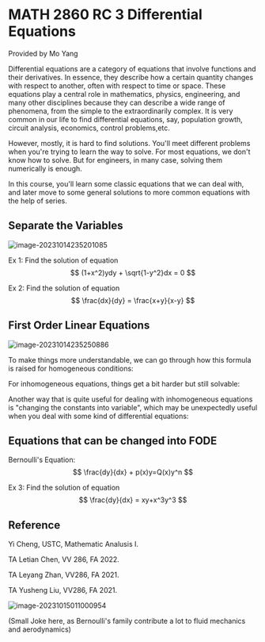 # MATH 2860 RC 3 Differential Equations

Provided by Mo Yang

Differential equations are a category of equations that involve functions and their derivatives. In essence, they describe how a certain quantity changes with respect to another, often with respect to time or space. These equations play a central role in mathematics, physics, engineering, and many other disciplines because they can describe a wide range of phenomena, from the simple to the extraordinarily complex. It is very common in our life to find differential equations, say, population growth, circuit analysis, economics, control problems,etc.

However, mostly, it is hard to find solutions. You'll meet different problems when you're trying to learn the way to solve. For most equations, we don't know how to solve. But for engineers, in many case, solving them numerically is enough.

In this course, you'll learn some classic equations that we can deal with, and later move to some general solutions to more common equations with the help of series.



## Separate the Variables

![image-20231014235201085](C:\Users\Nephr\AppData\Roaming\Typora\typora-user-images\image-20231014235201085.png)

Ex 1: Find the solution of equation
$$
(1+x^2)ydy + \sqrt{1-y^2}dx = 0
$$
 











Ex 2: Find the solution of equation
$$
\frac{dx}{dy} = \frac{x+y}{x-y}
$$












## First Order Linear Equations

![image-20231014235250886](C:\Users\Nephr\AppData\Roaming\Typora\typora-user-images\image-20231014235250886.png)

To make things more understandable, we can go through how this formula is raised for homogeneous conditions:











For inhomogeneous equations, things get a bit harder but still solvable:













Another way that is quite useful for dealing with inhomogeneous equations is "changing the constants into variable", which may be unexpectedly useful when you deal with some kind of differential equations:









## Equations that can be changed into FODE

Bernoulli's Equation:
$$
\frac{dy}{dx} + p(x)y=Q(x)y^n
$$
 











Ex 3: Find the solution of equation
$$
\frac{dy}{dx} = xy+x^3y^3
$$














## Reference

Yi Cheng, USTC, Mathematic Analusis I.

TA Letian Chen, VV 286, FA 2022.

TA Leyang Zhan, VV286, FA 2021.

TA Yusheng Liu, VV286, FA 2021.

![image-20231015011000954](C:\Users\Nephr\AppData\Roaming\Typora\typora-user-images\image-20231015011000954.png)

(Small Joke here, as Bernoulli's family contribute a lot to fluid mechanics and aerodynamics)